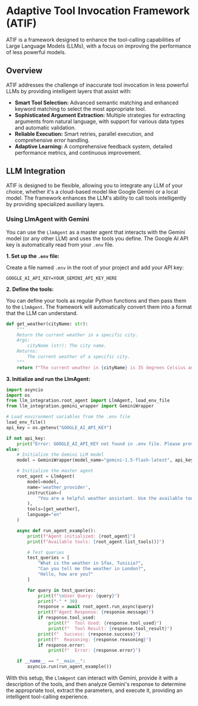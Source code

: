 # Adaptive Tool Invocation Framework (ATIF)

ATIF is a framework designed to enhance the tool-calling capabilities of Large Language Models (LLMs), with a focus on improving the performance of less powerful models.

## Overview

ATIF addresses the challenge of inaccurate tool invocation in less powerful LLMs by providing intelligent layers that assist with:

-   **Smart Tool Selection:** Advanced semantic matching and enhanced keyword matching to select the most appropriate tool.
-   **Sophisticated Argument Extraction:** Multiple strategies for extracting arguments from natural language, with support for various data types and automatic validation.
-   **Reliable Execution:** Smart retries, parallel execution, and comprehensive error handling.
-   **Adaptive Learning:** A comprehensive feedback system, detailed performance metrics, and continuous improvement.

## LLM Integration

ATIF is designed to be flexible, allowing you to integrate any LLM of your choice, whether it's a cloud-based model like Google Gemini or a local model. The framework enhances the LLM's ability to call tools intelligently by providing specialized auxiliary layers.

### Using LlmAgent with Gemini

You can use the `LlmAgent` as a master agent that interacts with the Gemini model (or any other LLM) and uses the tools you define. The Google AI API key is automatically read from your `.env` file.

**1. Set up the `.env` file:**

Create a file named `.env` in the root of your project and add your API key:

```
GOOGLE_AI_API_KEY=YOUR_GEMINI_API_KEY_HERE
```

**2. Define the tools:**

You can define your tools as regular Python functions and then pass them to the `LlmAgent`. The framework will automatically convert them into a format that the LLM can understand.

```python
def get_weather(cityName: str):
    """
    Return the current weather in a specific city.
    Args:
        cityName (str): The city name.
    Returns:
        The current weather of a specific city.
    """
    return f"The current weather in {cityName} is 35 degrees Celsius and sunny."
```

**3. Initialize and run the LlmAgent:**

```python
import asyncio
import os
from llm_integration.root_agent import LlmAgent, load_env_file
from llm_integration.gemini_wrapper import GeminiWrapper

# Load environment variables from the .env file
load_env_file()
api_key = os.getenv("GOOGLE_AI_API_KEY")

if not api_key:
    print("Error: GOOGLE_AI_API_KEY not found in .env file. Please provide it.")
else:
    # Initialize the Gemini LLM model
    model = GeminiWrapper(model_name="gemini-1.5-flash-latest", api_key=api_key)

    # Initialize the master agent
    root_agent = LlmAgent(
        model=model,
        name='weather_provider',
        instruction=(
            "You are a helpful weather assistant. Use the available tools to answer user questions about the weather."
        ),
        tools=[get_weather],
        language="en"
    )

    async def run_agent_example():
        print(f"Agent initialized: {root_agent}")
        print(f"Available tools: {root_agent.list_tools()}")

        # Test queries
        test_queries = [
            "What is the weather in Sfax, Tunisia?",
            "Can you tell me the weather in London?",
            "Hello, how are you?"
        ]

        for query in test_queries:
            print(f"\nUser Query: {query}")
            print("-" * 30)
            response = await root_agent.run_async(query)
            print(f"Agent Response: {response.message}")
            if response.tool_used:
                print(f"  Tool Used: {response.tool_used}")
                print(f"  Tool Result: {response.tool_result}")
            print(f"  Success: {response.success}")
            print(f"  Reasoning: {response.reasoning}")
            if response.error:
                print(f"  Error: {response.error}")

    if __name__ == "__main__":
        asyncio.run(run_agent_example())
```

With this setup, the `LlmAgent` can interact with Gemini, provide it with a description of the tools, and then analyze Gemini's response to determine the appropriate tool, extract the parameters, and execute it, providing an intelligent tool-calling experience.